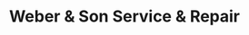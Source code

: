---
title: "Weber & Son Service & Repair"
url: /strongsville/weber-und-son-service-und-repair/
shop: Autowerkstatt
---